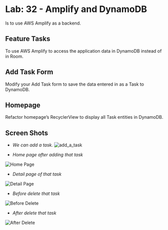 # Lab: 32 - Amplify and DynamoDB

Is to use AWS Amplify as a backend. 

## Feature Tasks
To use AWS Amplify to access the application data in DynamoDB instead of in Room.

## Add Task Form
Modify your Add Task form to save the data entered in as a Task to DynamoDB.

## Homepage
Refactor homepage’s RecyclerView to display all Task entities in DynamoDB.

## Screen Shots
- *We can add a task.*
![add_a_task](add_a_task.jpg)


- *Home page after adding that task*

![Home Page](screenshots/lab32/home_page_after_add.png)


- *Detail page of that task*

![Detail Page](screenshots/lab32/detail_page.jpg)


- *Before delete that task*

![Before Delete](screenshots/lab32/before_delete.png)


- *After delete that task*

![After Delete](screenshots/lab32/after_delete.png)
